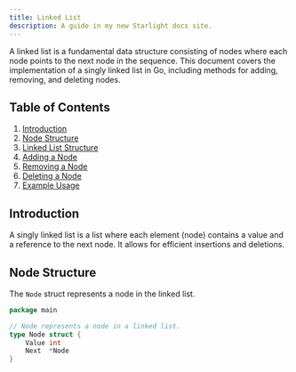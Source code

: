 ```yaml
---
title: Linked List
description: A guide in my new Starlight docs site.
---
```

A linked list is a fundamental data structure consisting of nodes where each node points to the next node in the sequence. This document covers the implementation of a singly linked list in Go, including methods for adding, removing, and deleting nodes.

## Table of Contents

1. [Introduction](#introduction)
2. [Node Structure](#node-structure)
3. [Linked List Structure](#linked-list-structure)
4. [Adding a Node](#adding-a-node)
5. [Removing a Node](#removing-a-node)
6. [Deleting a Node](#deleting-a-node)
7. [Example Usage](#example-usage)

## Introduction

A singly linked list is a list where each element (node) contains a value and a reference to the next node. It allows for efficient insertions and deletions.

## Node Structure

The `Node` struct represents a node in the linked list.

```go
package main

// Node represents a node in a linked list.
type Node struct {
    Value int
    Next  *Node
}
